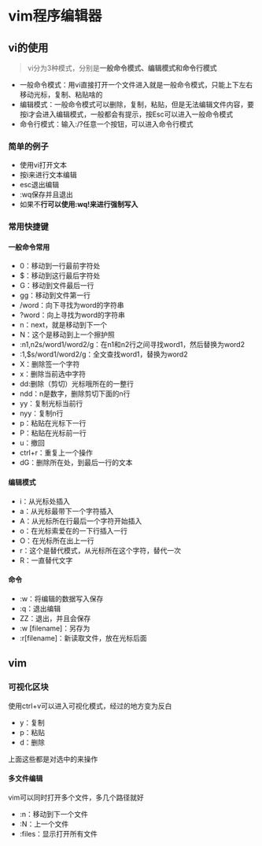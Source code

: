 # vim程序编辑器

## vi的使用

> ​	vi分为3种模式，分别是**一般命令模式、编辑模式和命令行模式**

- 一般命令模式：用vi直接打开一个文件进入就是一般命令模式，只能上下左右移动光标，复制、粘贴啥的
- 编辑模式：一般命令模式可以删除，复制，粘贴，但是无法编辑文件内容，要按i才会进入编辑模式，一般都会有提示，按Esc可以进入一般命令模式
- 命令行模式：输入:/?任意一个按钮，可以进入命令行模式

### 简单的例子

- 使用vi打开文本
- 按i来进行文本编辑
- esc退出编辑
- :wq保存并且退出
- 如果不**行可以使用:wq!来进行强制写入**

### 常用快捷键

#### 一般命令常用

- 0：移动到一行最前字符处
- $：移动到这行最后字符处
- G：移动到文件最后一行
- gg：移动到文件第一行
- /word：向下寻找为word的字符串
- ?word：向上寻找为word的字符串
- n：next，就是移动到下一个
- N：这个是移动到上一个擦护照
- :n1,n2s/word1/word2/g：在n1和n2行之间寻找word1，然后替换为word2
- :1,$s/word1/word2/g：全文查找word1，替换为word2
- X：删除签一个字符
- x：删除当前选中字符
- dd:删除（剪切）光标哦所在的一整行
- ndd：n是数字，删除剪切下面的n行
- yy：复制光标当前行
- nyy：复制n行
- p：粘贴在光标下一行
- P：粘贴在光标前一行
- u：撤回
- ctrl+r：重复上一个操作
- dG：删除所在处，到最后一行的文本

#### 编辑模式

- i：从光标处插入
- a：从光标最带下一个字符插入
- A：从光标所在行最后一个字符开始插入
- o：在光标索爱在的一下行插入一行
- O：在光标所在出上一行
- r：这个是替代模式，从光标所在这个字符，替代一次
- R：一直替代文字

#### 命令

- :w：将编辑的数据写入保存
- :q：退出编辑
- ZZ：退出，并且会保存
- :w [filename]：另存为
- :r[filename]：新读取文件，放在光标后面

## vim

### 可视化区块

使用ctrl+v可以进入可视化模式，经过的地方变为反白

- y：复制
- p：粘贴
- d：删除

上面这些都是对选中的来操作

#### 多文件编辑

vim可以同时打开多个文件，多几个路径就好

- :n：移动到下一个文件
- :N：上一个文件
- :files：显示打开所有文件